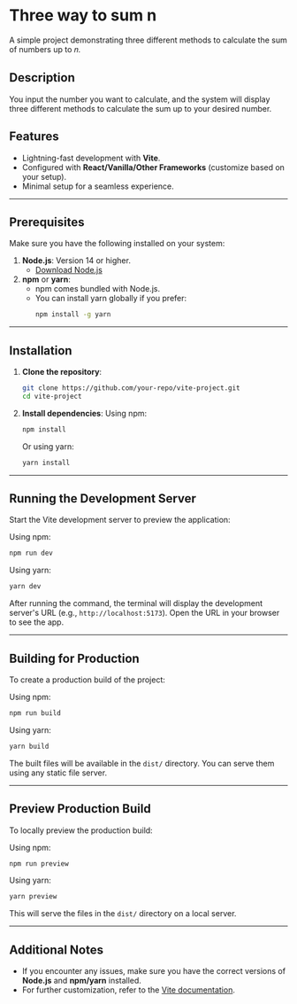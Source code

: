 # Three way to sum n

A simple project demonstrating three different methods to calculate the sum of numbers up to 𝑛.

## Description

You input the number you want to calculate, and the system will display three different methods to calculate the sum up to your desired number.

## Features

-   Lightning-fast development with **Vite**.
-   Configured with **React/Vanilla/Other Frameworks** (customize based on your setup).
-   Minimal setup for a seamless experience.

---

## Prerequisites

Make sure you have the following installed on your system:

1. **Node.js**: Version 14 or higher.
    - [Download Node.js](https://nodejs.org/)
2. **npm** or **yarn**:
    - npm comes bundled with Node.js.
    - You can install yarn globally if you prefer:
        ```bash
        npm install -g yarn
        ```

---

## Installation

1. **Clone the repository**:

    ```bash
    git clone https://github.com/your-repo/vite-project.git
    cd vite-project
    ```

2. **Install dependencies**:
   Using npm:
    ```bash
    npm install
    ```
    Or using yarn:
    ```bash
    yarn install
    ```

---

## Running the Development Server

Start the Vite development server to preview the application:

Using npm:

```bash
npm run dev
```

Using yarn:

```bash
yarn dev
```

After running the command, the terminal will display the development server's URL (e.g., `http://localhost:5173`). Open the URL in your browser to see the app.

---

## Building for Production

To create a production build of the project:

Using npm:

```bash
npm run build
```

Using yarn:

```bash
yarn build
```

The built files will be available in the `dist/` directory. You can serve them using any static file server.

---

## Preview Production Build

To locally preview the production build:

Using npm:

```bash
npm run preview
```

Using yarn:

```bash
yarn preview
```

This will serve the files in the `dist/` directory on a local server.

---

## Additional Notes

-   If you encounter any issues, make sure you have the correct versions of **Node.js** and **npm/yarn** installed.
-   For further customization, refer to the [Vite documentation](https://vitejs.dev/).

